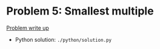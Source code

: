 # Problem 5: Smallest multiple

[Problem write up](https://projecteuler.net/problem=5)

- Python solution: `./python/solution.py`

